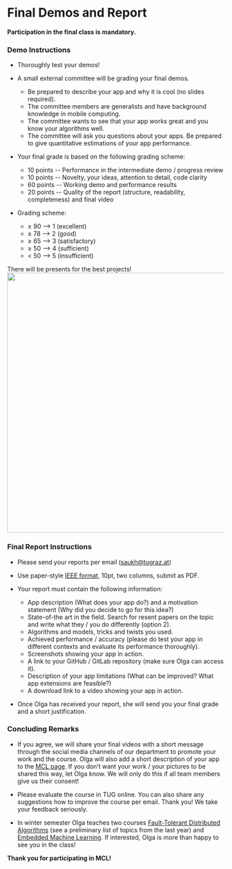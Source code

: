 # Final Demos and Report

__Participation in the final class is mandatory.__

### Demo Instructions


*   Thoroughly test your demos!
*   A small external committee will be grading your final demos. 
    -    Be prepared to describe your app and why it is cool (no slides required).    
    -    The committee members are generalists and have background knowledge in mobile computing. 
    -    The committee wants to see that your app works great and you know your algorithms well.
    -    The committee will ask you questions about your apps. Be prepared to give quantitative estimations of your app performance.

*   Your final grade is based on the following grading scheme:
	- 10 points -- Performance in the intermediate demo / progress review
    - 10 points -- Novelty, your ideas, attention to detail, code clarity
    - 60 points -- Working demo and performance results
    - 20 points -- Quality of the report (structure, readability, completeness) and final video

* Grading scheme:
    - &#8805; 90 --> 1 (excellent)
    - &#8805; 78 --> 2 (good)
    - &#8805; 65 --> 3 (satisfactory)
    - &#8805; 50 --> 4 (sufficient)
    - < 50 --> 5 (insufficient)

There will be presents for the best projects!
<img src="img/intro/android_collectibles.jpg" width="600">


### Final Report Instructions

*   Please send your reports per email (saukh@tugraz.at)
*   Use paper-style <a href="https://www.ieee.org/conferences/publishing/templates.html">IEEE format</a>, 10pt, two columns, submit as PDF.
*   Your report must contain the following information:
    -   App description (What does your app do?) and a motivation statement (Why did you decide to go for this idea?)
	-   State-of-the art in the field. Search for resent papers on the topic and write what they / you do differently (option 2).
    -   Algorithms and models, tricks and twists you used.
    -   Achieved performance / accuracy (please do test your app in different contexts and evaluate its performance thoroughly).
    -   Screenshots showing your app in action.
    -   A link to your GitHub / GitLab repository (make sure Olga can access it).
    -   Description of your app limitations (What can be improved? What app extensions are feasible?)
	- 	A download link to a video showing your app in action.

*   Once Olga has received your report, she will send you your final grade and a short justification.

### Concluding Remarks

* If you agree, we will share your final videos with a short message through the social media channels of our department to promote your work and the course. Olga will also add a short description of your app to the <a href="http://olgasaukh.com/mcl.html">MCL page</a>. If you don’t want your work / your pictures to be shared this way, let Olga know. We will only do this if all team members give us their consent!

* Please evaluate the course in TUG online. You can also share any suggestions how to improve the course per email. Thank you! We take your feedback seriously.

* In winter semester Olga teaches two courses <a href="https://online.tugraz.at/tug_online/wbLv.wbShowLVDetail?pStpSpNr=257936">Fault-Tolerant Distributed Algorithms</a> (see a preliminary list of topics from the last year) and <a href="https://online.tugraz.at/tug_online/wbLv.wbShowLVDetail?pStpSpNr=259749">Embedded Machine Learning</a>. If interested, Olga is more than happy to see you in the class!

__Thank you for participating in MCL!__

